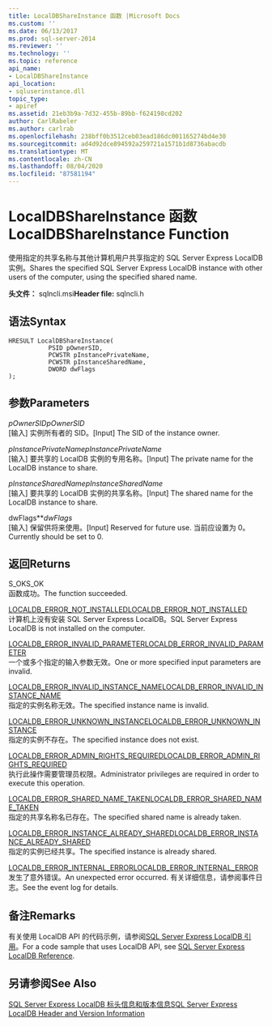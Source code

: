 ```yaml
---
title: LocalDBShareInstance 函数 |Microsoft Docs
ms.custom: ''
ms.date: 06/13/2017
ms.prod: sql-server-2014
ms.reviewer: ''
ms.technology: ''
ms.topic: reference
api_name:
- LocalDBShareInstance
api_location:
- sqluserinstance.dll
topic_type:
- apiref
ms.assetid: 21eb3b9a-7d32-455b-89bb-f624198cd202
author: CarlRabeler
ms.author: carlrab
ms.openlocfilehash: 238bff0b3512ceb03ead186dc001165274bd4e30
ms.sourcegitcommit: ad4d92dce894592a259721a1571b1d8736abacdb
ms.translationtype: MT
ms.contentlocale: zh-CN
ms.lasthandoff: 08/04/2020
ms.locfileid: "87581194"
---
```

# <a name="localdbshareinstance-function"></a><span data-ttu-id="c20fd-102">LocalDBShareInstance 函数</span><span class="sxs-lookup"><span data-stu-id="c20fd-102">LocalDBShareInstance Function</span></span>
  <span data-ttu-id="c20fd-103">使用指定的共享名称与其他计算机用户共享指定的 SQL Server Express LocalDB 实例。</span><span class="sxs-lookup"><span data-stu-id="c20fd-103">Shares the specified SQL Server Express LocalDB instance with other users of the computer, using the specified shared name.</span></span>  
  
 <span data-ttu-id="c20fd-104">**头文件：** sqlncli.msi</span><span class="sxs-lookup"><span data-stu-id="c20fd-104">**Header file:** sqlncli.h</span></span>  
  
## <a name="syntax"></a><span data-ttu-id="c20fd-105">语法</span><span class="sxs-lookup"><span data-stu-id="c20fd-105">Syntax</span></span>  
  
```  
HRESULT LocalDBShareInstance(  
           PSID pOwnerSID,  
           PCWSTR pInstancePrivateName,  
           PCWSTR pInstanceSharedName,   
           DWORD dwFlags   
);  
```  
  
## <a name="parameters"></a><span data-ttu-id="c20fd-106">参数</span><span class="sxs-lookup"><span data-stu-id="c20fd-106">Parameters</span></span>  
 <span data-ttu-id="c20fd-107">*pOwnerSID*</span><span class="sxs-lookup"><span data-stu-id="c20fd-107">*pOwnerSID*</span></span>  
 <span data-ttu-id="c20fd-108">[输入] 实例所有者的 SID。</span><span class="sxs-lookup"><span data-stu-id="c20fd-108">[Input] The SID of the instance owner.</span></span>  
  
 <span data-ttu-id="c20fd-109">*pInstancePrivateName*</span><span class="sxs-lookup"><span data-stu-id="c20fd-109">*pInstancePrivateName*</span></span>  
 <span data-ttu-id="c20fd-110">[输入] 要共享的 LocalDB 实例的专用名称。</span><span class="sxs-lookup"><span data-stu-id="c20fd-110">[Input] The private name for the LocalDB instance to share.</span></span>  
  
 <span data-ttu-id="c20fd-111">*pInstanceSharedName*</span><span class="sxs-lookup"><span data-stu-id="c20fd-111">*pInstanceSharedName*</span></span>  
 <span data-ttu-id="c20fd-112">[输入] 要共享的 LocalDB 实例的共享名称。</span><span class="sxs-lookup"><span data-stu-id="c20fd-112">[Input] The shared name for the LocalDB instance to share.</span></span>  
  
 <span data-ttu-id="c20fd-113">dwFlags\*\*</span><span class="sxs-lookup"><span data-stu-id="c20fd-113">*dwFlags*</span></span>  
 <span data-ttu-id="c20fd-114">[输入] 保留供将来使用。</span><span class="sxs-lookup"><span data-stu-id="c20fd-114">[Input] Reserved for future use.</span></span> <span data-ttu-id="c20fd-115">当前应设置为 0。</span><span class="sxs-lookup"><span data-stu-id="c20fd-115">Currently should be set to 0.</span></span>  
  
## <a name="returns"></a><span data-ttu-id="c20fd-116">返回</span><span class="sxs-lookup"><span data-stu-id="c20fd-116">Returns</span></span>  
 <span data-ttu-id="c20fd-117">S_OK</span><span class="sxs-lookup"><span data-stu-id="c20fd-117">S_OK</span></span>  
 <span data-ttu-id="c20fd-118">函数成功。</span><span class="sxs-lookup"><span data-stu-id="c20fd-118">The function succeeded.</span></span>  
  
 [<span data-ttu-id="c20fd-119">LOCALDB_ERROR_NOT_INSTALLED</span><span class="sxs-lookup"><span data-stu-id="c20fd-119">LOCALDB_ERROR_NOT_INSTALLED</span></span>](../express-localdb-error-messages/localdb-error-not-installed.md)  
 <span data-ttu-id="c20fd-120">计算机上没有安装 SQL Server Express LocalDB。</span><span class="sxs-lookup"><span data-stu-id="c20fd-120">SQL Server Express LocalDB is not installed on the computer.</span></span>  
  
 [<span data-ttu-id="c20fd-121">LOCALDB_ERROR_INVALID_PARAMETER</span><span class="sxs-lookup"><span data-stu-id="c20fd-121">LOCALDB_ERROR_INVALID_PARAMETER</span></span>](../express-localdb-error-messages/localdb-error-invalid-parameter.md)  
 <span data-ttu-id="c20fd-122">一个或多个指定的输入参数无效。</span><span class="sxs-lookup"><span data-stu-id="c20fd-122">One or more specified input parameters are invalid.</span></span>  
  
 [<span data-ttu-id="c20fd-123">LOCALDB_ERROR_INVALID_INSTANCE_NAME</span><span class="sxs-lookup"><span data-stu-id="c20fd-123">LOCALDB_ERROR_INVALID_INSTANCE_NAME</span></span>](../express-localdb-error-messages/localdb-error-invalid-instance-name.md)  
 <span data-ttu-id="c20fd-124">指定的实例名称无效。</span><span class="sxs-lookup"><span data-stu-id="c20fd-124">The specified instance name is invalid.</span></span>  
  
 [<span data-ttu-id="c20fd-125">LOCALDB_ERROR_UNKNOWN_INSTANCE</span><span class="sxs-lookup"><span data-stu-id="c20fd-125">LOCALDB_ERROR_UNKNOWN_INSTANCE</span></span>](../express-localdb-error-messages/localdb-error-unknown-instance.md)  
 <span data-ttu-id="c20fd-126">指定的实例不存在。</span><span class="sxs-lookup"><span data-stu-id="c20fd-126">The specified instance does not exist.</span></span>  
  
 [<span data-ttu-id="c20fd-127">LOCALDB_ERROR_ADMIN_RIGHTS_REQUIRED</span><span class="sxs-lookup"><span data-stu-id="c20fd-127">LOCALDB_ERROR_ADMIN_RIGHTS_REQUIRED</span></span>](../express-localdb-error-messages/localdb-error-admin-rights-required.md)  
 <span data-ttu-id="c20fd-128">执行此操作需要管理员权限。</span><span class="sxs-lookup"><span data-stu-id="c20fd-128">Administrator privileges are required in order to execute this operation.</span></span>  
  
 [<span data-ttu-id="c20fd-129">LOCALDB_ERROR_SHARED_NAME_TAKEN</span><span class="sxs-lookup"><span data-stu-id="c20fd-129">LOCALDB_ERROR_SHARED_NAME_TAKEN</span></span>](../express-localdb-error-messages/localdb-error-shared-name-taken.md)  
 <span data-ttu-id="c20fd-130">指定的共享名称名已存在。</span><span class="sxs-lookup"><span data-stu-id="c20fd-130">The specified shared name is already taken.</span></span>  
  
 [<span data-ttu-id="c20fd-131">LOCALDB_ERROR_INSTANCE_ALREADY_SHARED</span><span class="sxs-lookup"><span data-stu-id="c20fd-131">LOCALDB_ERROR_INSTANCE_ALREADY_SHARED</span></span>](../express-localdb-error-messages/localdb-error-instance-already-shared.md)  
 <span data-ttu-id="c20fd-132">指定的实例已经共享。</span><span class="sxs-lookup"><span data-stu-id="c20fd-132">The specified instance is already shared.</span></span>  
  
 [<span data-ttu-id="c20fd-133">LOCALDB_ERROR_INTERNAL_ERROR</span><span class="sxs-lookup"><span data-stu-id="c20fd-133">LOCALDB_ERROR_INTERNAL_ERROR</span></span>](../express-localdb-error-messages/localdb-error-internal-error.md)  
 <span data-ttu-id="c20fd-134">发生了意外错误。</span><span class="sxs-lookup"><span data-stu-id="c20fd-134">An unexpected error occurred.</span></span> <span data-ttu-id="c20fd-135">有关详细信息，请参阅事件日志。</span><span class="sxs-lookup"><span data-stu-id="c20fd-135">See the event log for details.</span></span>  
  
## <a name="remarks"></a><span data-ttu-id="c20fd-136">备注</span><span class="sxs-lookup"><span data-stu-id="c20fd-136">Remarks</span></span>  
 <span data-ttu-id="c20fd-137">有关使用 LocalDB API 的代码示例，请参阅[SQL Server Express LocalDB 引用](../sql-server-express-localdb-reference.md)。</span><span class="sxs-lookup"><span data-stu-id="c20fd-137">For a code sample that uses LocalDB API, see [SQL Server Express LocalDB Reference](../sql-server-express-localdb-reference.md).</span></span>  
  
## <a name="see-also"></a><span data-ttu-id="c20fd-138">另请参阅</span><span class="sxs-lookup"><span data-stu-id="c20fd-138">See Also</span></span>  
 [<span data-ttu-id="c20fd-139">SQL Server Express LocalDB 标头信息和版本信息</span><span class="sxs-lookup"><span data-stu-id="c20fd-139">SQL Server Express LocalDB Header and Version Information</span></span>](sql-server-express-localdb-header-and-version-information.md)  
  
  
